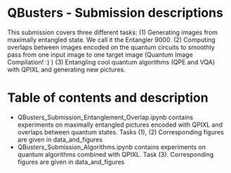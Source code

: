 # QBusters - Submission descriptions
This submission covers three different tasks: (1) Generating images from maximally entangled state. We call it the Entangler 9000. (2) Computing overlaps between images encoded on the quantum circuits to smoothly pass from one input image to one target image (Quantum Image Compilation! :) ) (3) Entangling cool quantum algorithms (QPE and VQA) with QPIXL and generating new pictures.

# Table of contents and description
 -  QBusters_Submission_Entanglement_Overlap.ipynb contains experiments on maximally entangled pictures encoded with QPIXL and overlaps between quantum states. Tasks (1), (2) Corresponding figures are given in data_and_figures
 -  QBusters_Submission_Algorithms.ipynb contains experiments on quantum algorithms combined with QPIXL. Task (3). Corresponding figures are given in data_and_figures


